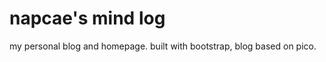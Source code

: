 napcae's mind log
================

my personal blog and homepage. built with bootstrap, blog based on pico.
